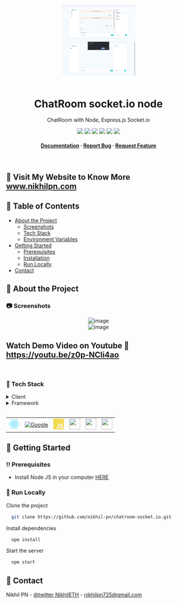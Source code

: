 <div align="center">

  <img src="https://github.com/nikhil-pn/chatroom-socket.io/blob/main/public/screenshot.png" alt="logo" width="200" height="auto" />
  
# ChatRoom socket.io node
  
  <p>
   ChatRoom with Node, Express.js Socket.io
  </p>
  
  
<!-- Badges -->

<a>![](https://img.shields.io/website-up-down-green-red/http/monip.org.svg)
![](https://img.shields.io/badge/Maintained-Yes-indigo)
![](https://img.shields.io/github/forks/nikhil-pn/chatroom-socket.io.svg)
![](https://img.shields.io/github/stars/nikhil-pn/chatroom-socket.io.svg)
![](https://img.shields.io/github/issues/nikhil-pn/chatroom-socket.io)
![](https://img.shields.io/github/last-commit/nikhil-pn/chatroom-socket.io)

<h4>
    <a href="https://github.com/nikhil-pn/chatroom-socket.io/blob/main/README.md">Documentation</a>
  <span> · </span>
    <a href="https://github.com/nikhil-pn/chatroom-socket.io/issues">Report Bug</a>
  <span> · </span>
    <a href="https://github.com/nikhil-pn/chatroom-socket.io/issues">Request Feature</a>
  </h4>
</div>

<br />

## :handshake: Visit My Website to Know More <a target="_blank" href='https://nikhilpn.com'>www.nikhilpn.com</a>

<!-- ### Visit my Website to know more <a target="_blank" href='https://nikhilpn.com'>www.nikhilpn.com</a> -->

<!-- Table of Contents -->

## :notebook_with_decorative_cover: Table of Contents

- [About the Project](#star2-about-the-project)
  - [Screenshots](#camera-screenshots)
  - [Tech Stack](#space_invader-tech-stack)
  - [Environment Variables](#key-environment-variables)
- [Getting Started](#toolbox-getting-started)
  - [Prerequisites](#bangbang-prerequisites)
  - [Installation](#gear-installation)
  - [Run Locally](#running-run-locally)
- [Contact](#handshake-contact)

<!-- About the Project -->

## :star2: About the Project

<!-- Screenshots -->

### :camera: Screenshots

<div align="center" display='flex'>
<img width='400rem'  src='https://github.com/nikhil-pn/chatroom-socket.io/blob/main/public/images/cloudshare-screenshot.png' alt='image'/>
</div>



<div align="center" display='flex'>

<img width='600rem'   src='https://github.com/nikhil-pn/chatroom-socket.io/blob/main/public/images/screenshot2.png' alt='image'/>
</div>

## Watch Demo Video on Youtube 🎥<a target="_blank" href=' https://youtu.be/z0p-NCli4ao'>https://youtu.be/z0p-NCli4ao</a>

<br />

### :space_invader: Tech Stack

<details>
  <summary>Client</summary>
  <ul>
    <li><a href="https://reactnative.dev/">HTML</a></li>
    <li><a href="https://#/">JavaScript</a></li>
    <!-- <li><a href="https://nextjs.org/">HTML</a></li> -->
    <li><a href="https://tailwindcss.com/">CSS</a></li>
  </ul>
</details>

<details>
<summary>Framework</summary>
  <ul>
    <li><a href="https://redux.js.org/">Express.js</a></li>
    <li><a href="">Socket.io</a></li>
    <li><a href="">NODE</a></li>

  </ul>
</details>

<br />

<table>
    <tr>
        <td>
<a href="#"><img src="https://raw.githubusercontent.com/devicons/devicon/master/icons/react/react-original.svg" alt="" width="30" height="30" /></a>
        </td>
                <td>
<a href="#"><img src="https://user-images.githubusercontent.com/99184393/183096870-fdf58e59-d78c-44f4-bd1c-f9033c16d907.png" alt="Google" width="30" height="30" /></a>
        </td>
                        <td>
<a href="#"><img src="https://raw.githubusercontent.com/devicons/devicon/master/icons/javascript/javascript-plain.svg" alt="Google" width="30" height="30" /></a>
        </td>
                        <td>
<a href="#"><img src="https://user-images.githubusercontent.com/99184393/179383376-874f547c-4e6f-4826-850e-706b009e7e2b.png" alt="" width="30" height="30" /></a>
        </td>
                        <td>
<a href="#"><img src="https://user-images.githubusercontent.com/99184393/180462270-ea4a249c-627c-4479-9431-5c3fd25454c4.png" alt="" width="30" height="30" /></a>
        </td>
                                <td>
<a href="#"><img src="https://img.favpng.com/6/2/11/redux-react-javascript-freecodecamp-npm-png-favpng-6F2x50visKuC0trBQ0952Cm1E_t.jpg" alt="" width="30" height="30" /></a>
        </td>
    </tr>
</table>

<!-- ![](https://img.shields.io/badge/Tailwind_CSS-38B2AC?style=for-the-badge&logo=tailwind-css&logoColor=white)
![](https://img.shields.io/badge/React-20232A?style=for-the-badge&logo=react&logoColor=61DAFB)
![](https://img.shields.io/badge/next.js-20232A?style=for-the-badge&logo=next.js&logoColor=61DAFB)
![](https://img.shields.io/badge/GIT-E44C30?style=for-the-badge&logo=git&logoColor=white) -->

## :toolbox: Getting Started

### :bangbang: Prerequisites

- Install Node JS in your computer <a href='https://nodejs.org/en/'>HERE</a>

<!-- Run Locally -->

### :running: Run Locally

Clone the project

```bash
  git clone https://github.com/nikhil-pn/chatroom-socket.io.git
```

Install dependencies

```bash
  npm install
```

Start the server

```bash
  npm start
```



## :handshake: Contact

Nikhil PN - [@twitter NikhilETH](https://twitter.com/nikhilETH) - nikhilpn725@gmail.com
